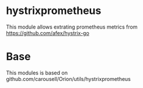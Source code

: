 # hystrixprometheus
This module allows extrating prometheus metrics from https://github.com/afex/hystrix-go

# Base
This modules is based on github.com/carousell/Orion/utils/hystrixprometheus
